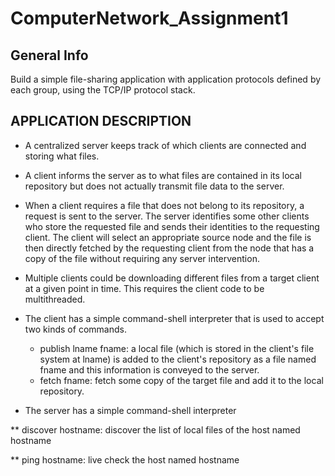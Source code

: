 ﻿# ComputerNetwork_Assignment1
 
## General Info

Build a simple file-sharing application with application protocols defined by each group, using the TCP/IP protocol stack.

## APPLICATION DESCRIPTION

* A centralized server keeps track of which clients are connected and storing what files.

* A client informs the server as to what files are contained in its local repository but does not actually transmit file data to the server.

* When a client requires a file that does not belong to its repository, a request is sent to the server. The server identifies some other clients who store the requested file and sends their identities to the requesting client. The client will select an appropriate source node and the file is then directly fetched by the requesting client from the node that has a copy of the file without requiring any server intervention.

* Multiple clients could be downloading different files from a target client at a given point in time. This requires the client code to be multithreaded.

* The client has a simple command-shell interpreter that is used to accept two kinds of commands.
  * publish lname fname: a local file (which is stored in the client's file system at lname) is added to the client's repository as a file named fname and this information is conveyed to the server.
  * fetch fname: fetch some copy of the target file and add it to the local repository.

* The server has a simple command-shell interpreter

** discover hostname: discover the list of local files of the host named hostname

** ping hostname: live check the host named hostname

